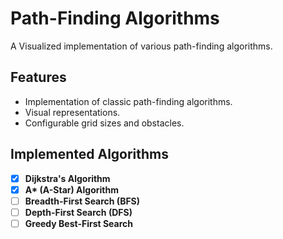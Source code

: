 # Path-Finding Algorithms

A Visualized implementation of various path-finding algorithms.

## Features

- Implementation of classic path-finding algorithms.
- Visual representations.
- Configurable grid sizes and obstacles.

## Implemented Algorithms

- [x] **Dijkstra's Algorithm**
- [x] **A\* (A-Star) Algorithm**
- [ ] **Breadth-First Search (BFS)**
- [ ] **Depth-First Search (DFS)**
- [ ] **Greedy Best-First Search**
